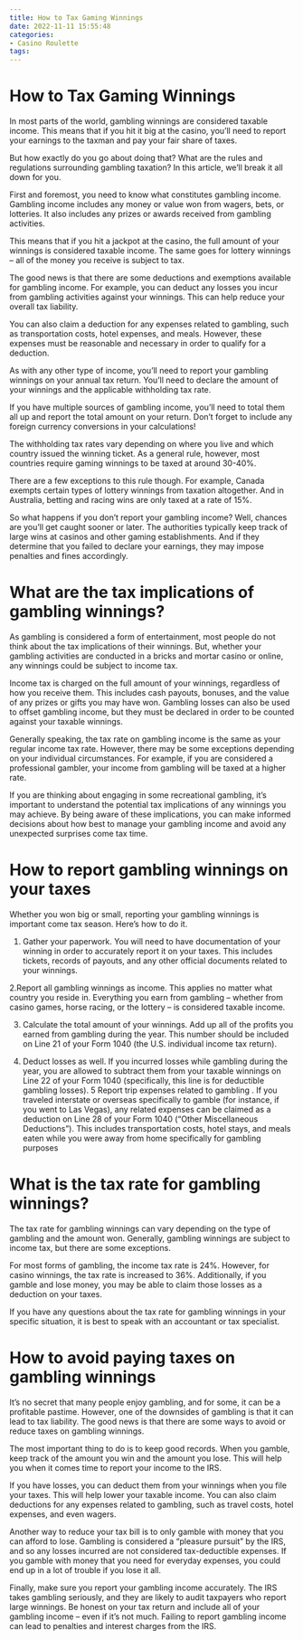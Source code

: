 ```yaml
---
title: How to Tax Gaming Winnings
date: 2022-11-11 15:55:48
categories:
- Casino Roulette
tags:
---
```



#  How to Tax Gaming Winnings

In most parts of the world, gambling winnings are considered taxable income. This means that if you hit it big at the casino, you’ll need to report your earnings to the taxman and pay your fair share of taxes.

But how exactly do you go about doing that? What are the rules and regulations surrounding gambling taxation? In this article, we’ll break it all down for you.

First and foremost, you need to know what constitutes gambling income. Gambling income includes any money or value won from wagers, bets, or lotteries. It also includes any prizes or awards received from gambling activities.

This means that if you hit a jackpot at the casino, the full amount of your winnings is considered taxable income. The same goes for lottery winnings – all of the money you receive is subject to tax.

The good news is that there are some deductions and exemptions available for gambling income. For example, you can deduct any losses you incur from gambling activities against your winnings. This can help reduce your overall tax liability.

You can also claim a deduction for any expenses related to gambling, such as transportation costs, hotel expenses, and meals. However, these expenses must be reasonable and necessary in order to qualify for a deduction.

As with any other type of income, you’ll need to report your gambling winnings on your annual tax return. You’ll need to declare the amount of your winnings and the applicable withholding tax rate.

If you have multiple sources of gambling income, you’ll need to total them all up and report the total amount on your return. Don’t forget to include any foreign currency conversions in your calculations!

The withholding tax rates vary depending on where you live and which country issued the winning ticket. As a general rule, however, most countries require gaming winnings to be taxed at around 30-40%.

There are a few exceptions to this rule though. For example, Canada exempts certain types of lottery winnings from taxation altogether. And in Australia, betting and racing wins are only taxed at a rate of 15%.

So what happens if you don’t report your gambling income? Well, chances are you’ll get caught sooner or later. The authorities typically keep track of large wins at casinos and other gaming establishments. And if they determine that you failed to declare your earnings, they may impose penalties and fines accordingly.

#  What are the tax implications of gambling winnings?

As gambling is considered a form of entertainment, most people do not think about the tax implications of their winnings. But, whether your gambling activities are conducted in a bricks and mortar casino or online, any winnings could be subject to income tax.

Income tax is charged on the full amount of your winnings, regardless of how you receive them. This includes cash payouts, bonuses, and the value of any prizes or gifts you may have won. Gambling losses can also be used to offset gambling income, but they must be declared in order to be counted against your taxable winnings.

Generally speaking, the tax rate on gambling income is the same as your regular income tax rate. However, there may be some exceptions depending on your individual circumstances. For example, if you are considered a professional gambler, your income from gambling will be taxed at a higher rate.

If you are thinking about engaging in some recreational gambling, it’s important to understand the potential tax implications of any winnings you may achieve. By being aware of these implications, you can make informed decisions about how best to manage your gambling income and avoid any unexpected surprises come tax time.

#  How to report gambling winnings on your taxes 

Whether you won big or small, reporting your gambling winnings is important come tax season. Here’s how to do it.

1. Gather your paperwork. You will need to have documentation of your winning in order to accurately report it on your taxes. This includes tickets, records of payouts, and any other official documents related to your winnings.

2.Report all gambling winnings as income. This applies no matter what country you reside in. Everything you earn from gambling – whether from casino games, horse racing, or the lottery – is considered taxable income.

3. Calculate the total amount of your winnings. Add up all of the profits you earned from gambling during the year. This number should be included on Line 21 of your Form 1040 (the U.S. individual income tax return).

4. Deduct losses as well. If you incurred losses while gambling during the year, you are allowed to subtract them from your taxable winnings on Line 22 of your Form 1040 (specifically, this line is for deductible gambling losses). 
5 Report trip expenses related to gambling . If you traveled interstate or overseas specifically to gamble (for instance, if you went to Las Vegas), any related expenses can be claimed as a deduction on Line 28 of your Form 1040 (“Other Miscellaneous Deductions”). This includes transportation costs, hotel stays, and meals eaten while you were away from home specifically for gambling purposes

#  What is the tax rate for gambling winnings?

The tax rate for gambling winnings can vary depending on the type of gambling and the amount won. Generally, gambling winnings are subject to income tax, but there are some exceptions.

For most forms of gambling, the income tax rate is 24%. However, for casino winnings, the tax rate is increased to 36%. Additionally, if you gamble and lose money, you may be able to claim those losses as a deduction on your taxes.

If you have any questions about the tax rate for gambling winnings in your specific situation, it is best to speak with an accountant or tax specialist.

#  How to avoid paying taxes on gambling winnings

It’s no secret that many people enjoy gambling, and for some, it can be a profitable pastime. However, one of the downsides of gambling is that it can lead to tax liability. The good news is that there are some ways to avoid or reduce taxes on gambling winnings.

The most important thing to do is to keep good records. When you gamble, keep track of the amount you win and the amount you lose. This will help you when it comes time to report your income to the IRS.

If you have losses, you can deduct them from your winnings when you file your taxes. This will help lower your taxable income. You can also claim deductions for any expenses related to gambling, such as travel costs, hotel expenses, and even wagers.

Another way to reduce your tax bill is to only gamble with money that you can afford to lose. Gambling is considered a “pleasure pursuit” by the IRS, and so any losses incurred are not considered tax-deductible expenses. If you gamble with money that you need for everyday expenses, you could end up in a lot of trouble if you lose it all.

Finally, make sure you report your gambling income accurately. The IRS takes gambling seriously, and they are likely to audit taxpayers who report large winnings. Be honest on your tax return and include all of your gambling income – even if it’s not much. Failing to report gambling income can lead to penalties and interest charges from the IRS.
